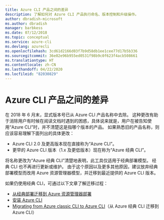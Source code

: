 ```yaml
---
title: Azure CLI 产品之间的差异
description: 了解如何对 Azure CLI 产品执行命名、版本控制和升级操作。
author: dbradish-microsoft
ms.author: dbradish
manager: barbkess
ms.date: 07/12/2018
ms.topic: conceptual
ms.service: azure-cli
ms.devlang: azurecli
ms.openlocfilehash: 3cd61d2166d03f7b9d58db1ee1cee77d17b5b336
ms.sourcegitcommit: 36e02e96b955ed0531f98b9c0f623f4acb508661
ms.translationtype: HT
ms.contentlocale: zh-CN
ms.lasthandoff: 04/22/2020
ms.locfileid: "82030829"
---
```

# <a name="differences-between-azure-cli-products"></a>Azure CLI 产品之间的差异

在 2018 年 6 月末，显式版本号已从 Azure CLI 产品名称中去除。 这种更改有助于消除用户有时候在阅读文档时遇到的困惑，具体说来就是，用户在被告知使用“Azure CLI”时，并不清楚这是指哪个版本的产品。 如果熟悉旧的产品名称，则应该容易理解下面列出的具体更改：

* Azure CLI 2.0 及更高版本现在直接称为“Azure CLI”。
* 更早的 Azure CLI 版本（1.x 及更低版本）现在称为“Azure 经典 CLI”。

将名称更改为“Azure 经典 CLI”清楚地表明，此工具仅适用于经典部署模型。 经典 CLI 也不再进行更新或维护。 由于这个原因以及更多其他原因，建议放弃经典部署模型而改用 Azure 资源管理器模型，并迁移到最近提供的 Azure CLI 版本。

如果仍使用经典 CLI，可通过以下文章了解迁移过程：

* [从经典部署迁移到 Azure 资源管理器部署](/azure/virtual-machines/linux/migration-classic-resource-manager-overview)
* [安装 Azure CLI](install-azure-cli.md)
* [Migrating from Azure classic CLI to Azure CLI](https://github.com/Azure/azure-cli/blob/dev/doc/classic_cli_migration.md)（从 Azure 经典 CLI 迁移到 Azure CLI）
